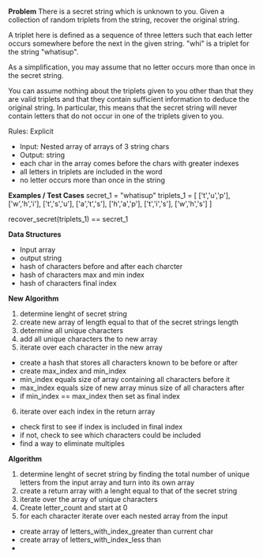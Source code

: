 **Problem**
There is a secret string which is unknown to you. Given a collection of random triplets from the string, recover the original string.

A triplet here is defined as a sequence of three letters such that each letter occurs somewhere before the next in the given string. "whi" is a triplet for the string "whatisup".

As a simplification, you may assume that no letter occurs more than once in the secret string.

You can assume nothing about the triplets given to you other than that they are valid triplets and that they contain sufficient information to deduce the original string.
In particular, this means that the secret string will never contain letters that do not occur in one of the triplets given to you.

Rules:
Explicit
  - Input: Nested array of arrays of 3 string chars
  - Output: string
  - each char in the array comes before the chars with greater indexes
  - all letters in triplets are included in the word
  - no letter occurs more than once in the string

**Examples / Test Cases**
secret_1 = "whatisup"
triplets_1 = [
  ['t','u','p'],
  ['w','h','i'],
  ['t','s','u'],
  ['a','t','s'],
  ['h','a','p'],
  ['t','i','s'],
  ['w','h','s']
]

recover_secret(triplets_1) ==  secret_1

**Data Structures**
- Input array
- output string
- hash of characters before and after each charcter
- hash of characters max and min index
- hash of characters final index


**New Algorithm**
1. determine lenght of secret string
2. create new array of length equal to that of the secret strings length
3. determine all unique characters
4. add all unique characters the to new array
5. iterate over each character in the new array
  - create a hash that stores all characters known to be before or after
  - create max_index and min_index
  - min_index equals size of array containing all characters before it
  - max_index equals size of new array minus size of all characters after
  - if min_index == max_index then set as final index
6. iterate over each index in the return array
  - check first to see if index is included in final index
  - if not, check to see which characters could be included
  - find a way to eliminate multiples














**Algorithm**
1. determine lenght of secret string by finding the total number of unique letters  from the input array and turn into its own array
2. create a return array with a lenght equal to that of the secret string
3. iterate over the array of unique characters
4. Create letter_count and start at 0
4. for each character iterate over each nested array from the input
  - create array of letters_with_index_greater than current char
  - create array of letters_with_index_less than
  - 